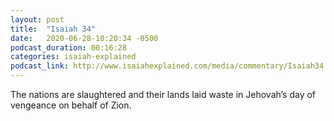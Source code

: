 ```yaml
---
layout: post
title:  "Isaiah 34"
date:   2020-06-28-10:20:34 -0500
podcast_duration: 00:16:28
categories: isaiah-explained
podcast_link: http://www.isaiahexplained.com/media/commentary/Isaiah34.mp3
---
```

The nations are slaughtered and their lands laid waste in Jehovah’s day of vengeance on behalf of Zion.
